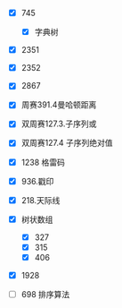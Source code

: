 - [x] 745
  - [x] 字典树
- [x] 2351
- [x] 2352
- [x] 2867
- [x] 周赛391.4曼哈顿距离
- [x] 双周赛127.3.子序列或
- [x] 双周赛127.4 子序列绝对值
- [x] 1238 格雷码
- [x] 936.戳印
- [x] 218.天际线
- [x] 树状数组
  - [x] 327
  - [x] 315
  - [x] 406
- [x] 1928
- [ ] 698 排序算法

